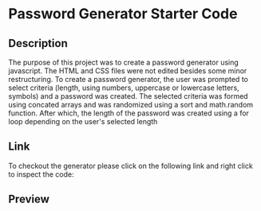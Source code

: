 # Password Generator Starter Code
## Description 
The purpose of this project was to create a password generator using javascript. The HTML and CSS files were not edited besides some minor restructuring. To create a password generator, the user was prompted to select criteria (length, using numbers, uppercase or lowercase letters, symbols) and a password was created. The selected criteria was formed using concated arrays and was randomized using a sort and math.random function. After which, the length of the password was created using a for loop depending on the user's selected length
## Link
To checkout the generator please click on the following link and right click to inspect the code: 
## Preview
